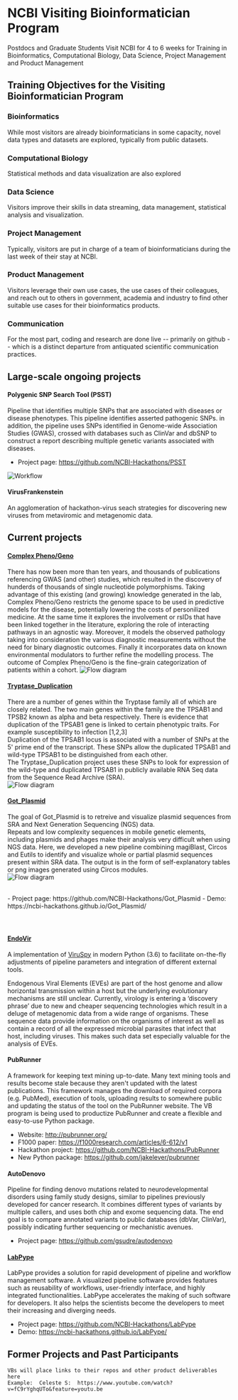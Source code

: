 # NCBI Visiting Bioinformatician Program
Postdocs and Graduate Students Visit NCBI for 4 to 6 weeks for Training in Bioinformatics, Computational Biology, Data Science, Project Management and Product Management

## Training Objectives for the Visiting Bioinformatician Program

### Bioinformatics
  While most visitors are already bioinformaticians in some capacity, novel data types and datasets are explored, typically from public datasets.  
### Computational Biology
  Statistical methods and data visualization are also explored 
### Data Science
  Visitors improve their skills in data streaming, data management, statistical analysis and visualization.  
### Project Management
  Typically, visitors are put in charge of a team of bioinformaticians during the last week of their stay at NCBI.  
### Product Management
  Visitors leverage their own use cases, the use cases of their colleagues, and reach out to others in government, academia and industry to find other suitable use cases for their bioinformatics products.  
### Communication
  For the most part, coding and research are done live -- primarily on github -- which is a distinct departure from antiquated scientific communication practices.  

## Large-scale ongoing projects

#### Polygenic SNP Search Tool (PSST)
Pipeline that identifies multiple SNPs that are associated with diseases or disease phenotypes. This pipeline identifies
asserted pathogenic SNPs. in addition, the pipeline uses SNPs identified in Genome-wide Association Studies (GWAS), crossed with databases such as ClinVar and dbSNP to construct a report describing multiple genetic variants associated with diseases.

- Project page: https://github.com/NCBI-Hackathons/PSST

![Workflow](/images/smallPSST.png?raw=true "PSST.png")

#### VirusFrankenstein

An agglomeration of hackathon-virus seach strategies for discovering new viruses from metaviromic and metagenomic data.  

## Current projects

#### [Complex Pheno/Geno](https://github.com/NCBI-Hackathons/Complex_Phenogeno)

There has now been more than ten years, and thousands of publications referencing GWAS (and other) studies, which resulted in the discovery of hunderds of thousands of single nucleotide polymorphisms. Taking advantage of this existing (and growing) knowledge generated in the lab, Complex Pheno/Geno restricts the genome space to be used in predictive models for the disease, potentially lowering the costs of personilized medicine. At the same time it explores the involvement or rsIDs that have been linked together in the literature, exploring the role of interacting pathways in an agnostic way. Moreover, it models the observed pathology taking into consideration the various diagnostic measurements without the need for binary diagnostic outcomes. Finally it incorporates data on known environmental modulators to further refine the modelling process. The outcome of Complex Pheno/Geno is the fine-grain categorization of patients within a cohort.
![Flow diagram](https://github.com/NCBI-Hackathons/Complex_Phenogeno/blob/master/Images/FlowDiagram.jpeg)

#### [Tryptase_Duplication](https://github.com/NCBI-Hackathons/Tryptase_Duplication) 

There are a number of genes within the Tryptase family all of which are closely related. The two main genes within the family are the TPSAB1 and TPSB2 known as alpha and beta respectively.
There is evidence that duplication of the TPSAB1 gene is linked to certain phenotypic traits. For example susceptibility to infection [1,2,3]
<br />
Duplication of the TPSAB1 locus is associated with a number of SNPs at the 5' prime end of the transcript. These SNPs allow the duplicated TPSAB1 and wild-type TPSAB1 to be distinguished from each other.
<br />
The Tryptase_Duplication project uses these SNPs to look for expression of the wild-type and duplicated TPSAB1 in publicly available RNA Seq data from the Sequence Read Archive (SRA).
<br />
![Flow diagram](https://github.com/NCBI-Hackathons/Tryptase_Duplication/blob/master/analysis/figs/expression_per_group.png)

#### [Got_Plasmid](https://github.com/NCBI-Hackathons/Got_Plasmid) 

The goal of Got_Plasmid is to retreive and visualize plasmid sequences from SRA and Next Generation Sequencing (NGS) data.
<br />
Repeats and low complexity sequences in mobile genetic elements, including plasmids and phages make their analysis very difficult when using NGS data. Here, we developed a new pipeline combining magiBlast, Circos and Eutils to identify and visualize whole or partial plasmid sequences present within SRA data. The output is in the form of self-explanatory tables or png images generated using Circos modules.
<br />
![Flow diagram](https://github.com/NCBI-Hackathons/Pathogenic_Pangenomes/blob/master/images/got_plasmid.png)

<br />
- Project page: https://github.com/NCBI-Hackathons/Got_Plasmid
- Demo: https://ncbi-hackathons.github.io/Got_Plasmid/

#### [](https://github.com/NCBI-Hackathons/Got_Plasmid)

<br />

#### [EndoVir](https://github.com/NCBI-Hackathons/EndoVir) 

A implementation of [ViruSpy](https://github.com/NCBI-Hackathons/ViruSpy)  in modern Python (3.6) to facilitate on-the-fly adjustments of pipeline parameters and integration of different external tools.   

Endogenous Viral Elements (EVEs) are part of the host genome and allow horizontal transmission within a host but the underlying evolutionary mechanisms are still unclear. Currently, virology is entering a ‘discovery phrase’ due to new and cheaper sequencing technologies which result in a deluge of metagenomic data from a wide range of organisms. These sequence data provide information on the organisms of interest as well as contain a record of all the expressed microbial parasites that infect that host, including viruses. This makes such data set especially valuable for the analysis of EVEs.

#### PubRunner

A framework for keeping text mining up-to-date. Many text mining tools and results become stale because they aren't updated with the latest publications. This framework manages the download of required corpora (e.g. PubMed), execution of tools, uploading results to somewhere public and updating the status of the tool on the PubRunner website. The VB program is being used to productize PubRunner and create a flexible and easy-to-use Python package.

- Website: http://pubrunner.org/
- F1000 paper: https://f1000research.com/articles/6-612/v1
- Hackathon project: https://github.com/NCBI-Hackathons/PubRunner
- New Python package: https://github.com/jakelever/pubrunner

#### AutoDenovo

Pipeline for finding denovo mutations related to neurodevelopmental disorders using family study designs, similar to pipelines previously developed for cancer research. It combines different types of variants by multiple callers, and uses both chip and exome sequencing data. The end goal is to compare annotated variants to public databases (dbVar, ClinVar), possibly indicating further sequencing or mechanistic avenues.

- Project page: https://github.com/gsudre/autodenovo

#### [LabPype](https://github.com/NCBI-Hackathons/LabPype)

LabPype provides a solution for rapid development of pipeline and workflow management software. A visualized pipeline software provides features such as reusability of workflows, user-friendly interface, and highly integrated functionalities. LabPype accelerates the making of such software for developers. It also helps the scientists become the developers to meet their increasing and diverging needs.

- Project page: https://github.com/NCBI-Hackathons/LabPype
- Demo: https://ncbi-hackathons.github.io/LabPype/

## Former Projects and Past Participants

```
VBs will place links to their repos and other product deliverables here 
Example:  Celeste S:  https://www.youtube.com/watch?v=fC9rYghqUTo&feature=youtu.be
```


